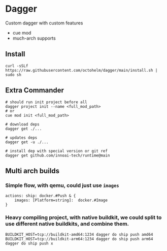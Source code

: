 # Dagger

Custom dagger with custom features

* cue mod
* much-arch supports

## Install

```shell
curl -sSLf https://raw.githubusercontent.com/octohelm/dagger/main/install.sh | sudo sh
```

## Extra Commander

```shell
# should run init project before all 
dagger project init --name <full_mod_path>
# or
cue mod init <full_mod_path>

# download deps
dagger get ./...

# updates deps
dagger get -u ./...

# install dep with special version or git ref
dagger get github.com/innoai-tech/runtime@main
```

## Multi arch builds

### Simple flow, with qemu, could just use `images`

```cue
actions: ship: docker.#Push & {
	images: [Platform=string]:  docker.#Image 
}
```

### Heavy compiling project, with native buildkit, we could split to use different native buildkits, and combine them.

```shell
BUILDKIT_HOST=tcp://buildkit-amd64:1234 dagger do ship push amd64
BUILDKIT_HOST=tcp://buildkit-arm64:1234 dagger do ship push arm64
dagger do ship push x
```
